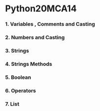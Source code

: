 # Python20MCA14
### 1. Variables , Comments and Casting
### 2. Numbers and Casting
### 3. Strings
### 4. Strings Methods
### 5. Boolean
### 6. Operators
### 7. List
